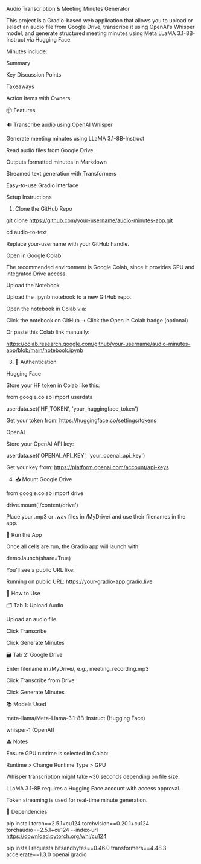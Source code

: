 Audio Transcription & Meeting Minutes Generator

This project is a Gradio-based web application that allows you to upload or select an audio file from Google Drive, transcribe it using OpenAI's Whisper model, and generate structured meeting minutes using Meta LLaMA 3.1-8B-Instruct via Hugging Face.

Minutes include:


 Summary
 

 Key Discussion Points
 

 Takeaways
 

 Action Items with Owners
 

📦 Features

🔊 Transcribe audio using OpenAI Whisper


 Generate meeting minutes using LLaMA 3.1-8B-Instruct
 

 Read audio files from Google Drive
 

 Outputs formatted minutes in Markdown
 

 Streamed text generation with Transformers
 

 Easy-to-use Gradio interface


 Setup Instructions
 
1. Clone the GitHub Repo
   
 git clone https://github.com/your-username/audio-minutes-app.git
 
 cd audio-to-text

Replace your-username with your GitHub handle.

Open in Google Colab

The recommended environment is Google Colab, since it provides GPU and integrated Drive access.


 Upload the Notebook
 
Upload the .ipynb notebook to a new GitHub repo.


Open the notebook in Colab via:


Click the notebook on GitHub ➝ Click the Open in Colab badge (optional)


Or paste this Colab link manually:

https://colab.research.google.com/github/your-username/audio-minutes-app/blob/main/notebook.ipynb

3. 🔑 Authentication

Hugging Face

Store your HF token in Colab like this:


from google.colab import userdata

userdata.set('HF_TOKEN', 'your_huggingface_token')

Get your token from: https://huggingface.co/settings/tokens


OpenAI

Store your OpenAI API key:

userdata.set('OPENAI_API_KEY', 'your_openai_api_key')

Get your key from: https://platform.openai.com/account/api-keys


4. 📥 Mount Google Drive
   

from google.colab import drive

drive.mount('/content/drive')

Place your .mp3 or .wav files in /MyDrive/ and use their filenames in the app.


🚀 Run the App

Once all cells are run, the Gradio app will launch with:


demo.launch(share=True)

You’ll see a public URL like:

Running on public URL: https://your-gradio-app.gradio.live

🎯 How to Use

🗂 Tab 1: Upload Audio

Upload an audio file


Click Transcribe


Click Generate Minutes


🗃 Tab 2: Google Drive

Enter filename in /MyDrive/, e.g., meeting_recording.mp3


Click Transcribe from Drive


Click Generate Minutes


📚 Models Used

meta-llama/Meta-Llama-3.1-8B-Instruct (Hugging Face)


whisper-1 (OpenAI)


⚠️ Notes

Ensure GPU runtime is selected in Colab:

Runtime > Change Runtime Type > GPU


Whisper transcription might take ~30 seconds depending on file size.


LLaMA 3.1-8B requires a Hugging Face account with access approval.


Token streaming is used for real-time minute generation.


📌 Dependencies


pip install torch==2.5.1+cu124 torchvision==0.20.1+cu124 torchaudio==2.5.1+cu124 --index-url https://download.pytorch.org/whl/cu124

pip install requests bitsandbytes==0.46.0 transformers==4.48.3 accelerate==1.3.0 openai gradio
